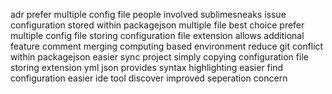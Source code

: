 adr prefer multiple config file people involved sublimesneaks issue configuration stored within packagejson multiple file best choice prefer multiple config file storing configuration file extension allows additional feature comment merging computing based environment reduce git conflict within packagejson easier sync project simply copying configuration file storing extension yml json provides syntax highlighting easier find configuration easier ide tool discover improved seperation concern